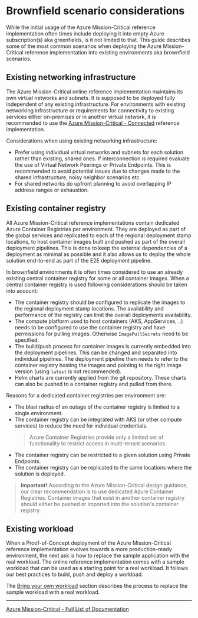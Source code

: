 # Brownfield scenario considerations

While the initial usage of the Azure Mission-Critical reference implementation often times include deploying it into empty Azure subscription(s) aka greenfields, is it not limited to that. This guide describes some of the most common scenarios when deploying the Azure Mission-Critical reference implementation into existing environments aka brownfield scenarios.

## Existing networking infrastructure

The Azure Mission-Critical online reference implementation maintains its own virtual networks and subnets. It is supposed to be deployed fully independent of any existing infrastructure. For environments with existing networking infrastructure or requirements for connectivity to existing services either on-premises or in another virtual network, it is recommended to use the [Azure Mission-Critical - Connected](https://github.com/Azure/Mission-Critical-Connected/) reference implementation.

Considerations when using existing networking infrastructure:

- Prefer using individual virtual networks and subnets for each solution rather than existing, shared ones. If interconnection is required evaluate the use of Virtual Network Peerings or Private Endpoints. This is recommended to avoid potential issues due to changes made to the shared infrastructure, noisy neighbor scenarios etc.
- For shared networks do upfront planning to avoid overlapping IP address ranges or exhaustion.

## Existing container registry

All Azure Mission-Critical reference implementations contain dedicated Azure Container Registries per environment. They are deployed as part of the global services and replicated to each of the regional deployment stamp locations, to host container images built and pushed as part of the overall deployment pipelines. This is done to keep the external dependencies of a deployment as minimal as possible and it also allows us to deploy the whole solution end-to-end as part of the E2E deployment pipeline.

In brownfield environments it is often times considered to use an already existing central container registry for some or all container images. When a central container registry is used following considerations should be taken into account:

- The container registry should be configured to replicate the images to the regional deployment stamp locations. The availability and performance of the registry can limit the overall deployments availability.
- The compute platform used to host containers (AKS, AppServices, ..) needs to be configured to use the container registry and have permissions for pulling images. Otherwise `ImagePullSecrets` need to be specified.
- The build/push process for container images is currently embedded into the deployment pipelines. This can be changed and separated into individual pipelines. The deployment pipeline then needs to refer to the container registry hosting the images and pointing to the right image version (using `latest` is not recommended).
- Helm charts are currently applied from the git repository. These charts can also be pushed to a container registry and pulled from there.

Reasons for a dedicated container registries per environment are:

- The blast radius of an outage of the container registry is limited to a single environment.
- The container registry can be integrated with AKS (or other compute services) to reduce the need for individual credentials.
  > Azure Container Registries provide only a limited set of functionality to restrict access in multi-tenant scenarios.
- The container registry can be restricted to a given solution using Private Endpoints.
- The container registry can be replicated to the same locations where the solution is deployed.

> **Important!** According to the Azure Mission-Critical design guidance, our clear recommendation is to use dedicated Azure Container Registries. Container images that exist in another container registry should either be pushed or imported into the solution's container registry.

## Existing workload

When a Proof-of-Concept deployment of the Azure Mission-Critical reference implementation evolves towards a more production-ready environment, the next ask is how to replace the sample application with the real workload. The online reference implementation comes with a sample workload that can be used as a starting point for a real workload. It follows our best practices to build, push and deploy a workload.

The [Bring your own workload](./Bring-your-own-workload.md) section describes the process to replace the sample workload with a real workload.

---

[Azure Mission-Critical - Full List of Documentation](/docs/README.md)
